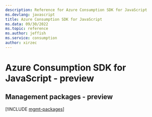 ```yaml
---
description: Reference for Azure Consumption SDK for JavaScript
ms.devlang: javascript
title: Azure Consumption SDK for JavaScript
ms.data: 09/30/2022
ms.topic: reference
ms.author: jeffish
ms.service: consumption
author: xirzec
---
```

# Azure Consumption SDK for JavaScript - preview

## Management packages - preview
[!INCLUDE [mgmt-packages](consumption-mgmt-index.md)]